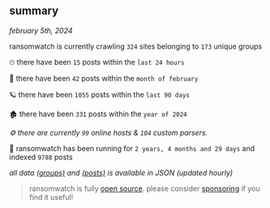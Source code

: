 
## summary
_february 5th, 2024_

ransomwatch is currently crawling `324` sites belonging to `173` unique groups

⏲ there have been `15` posts within the `last 24 hours`

🦈 there have been `42` posts within the `month of february`

🪐 there have been `1055` posts within the `last 90 days`

🏚 there have been `331` posts within the `year of 2024`

_⚙️ there are currently `99` online hosts & `104` custom parsers._

🦕 ransomwatch has been running for `2 years, 4 months and 29 days` and indexed `9788` posts

_all data  [(groups)](http://ransomwhat.telemetry.ltd/groups) and [(posts)](http://ransomwhat.telemetry.ltd/posts) is available in JSON (updated hourly)_

> ransomwatch is fully [open source](https://github.com/joshhighet/ransomwatch#ransomwatch--). please consider [sponsoring](https://github.com/sponsors/joshhighet) if you find it useful!

